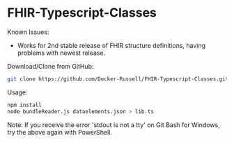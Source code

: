 # FHIR-Typescript-Classes

Known Issues:
* Works for 2nd stable release of FHIR structure definitions, having problems with newest release.

Download/Clone from GitHub:
```bash
git clone https://github.com/Decker-Russell/FHIR-Typescript-Classes.git
```

Usage:
```bash
npm install
node bundleReader.js dataelements.json > lib.ts
```
Note: If you receive the error 'stdout is not a tty' on Git Bash for Windows, try the above again with PowerShell. 